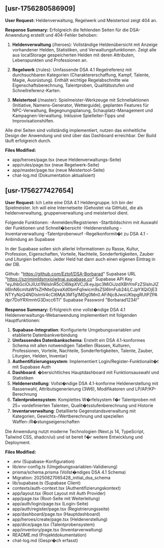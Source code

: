 ## [usr-1756280586909]
**User Request:** Heldenverwaltung, Regelwerk und Meistertool zeigt 404 an.

**Response Summary:** Erfolgreich die fehlenden Seiten für die DSA-Anwendung erstellt und 404-Fehler behoben:

1. **Heldenverwaltung** (/heroes): Vollständige Heldenübersicht mit Anzeige vorhandener Helden, Statistiken, und Verwaltungsfunktionen. Zeigt alle aus localStorage gespeicherten Helden mit deren Attributen, Lebenspunkten und Professionen an.

2. **Regelwerk** (/rules): Umfassende DSA 4.1 Regelreferenz mit durchsuchbaren Kategorien (Charaktererschaffung, Kampf, Talente, Magie, Ausrüstung). Enthält wichtige Regelabschnitte wie Eigenschaftsberechnung, Talentproben, Qualitätsstufen und Schnellreferenz-Karten.

3. **Meistertool** (/master): Spielmeister-Werkzeuge mit Schnellaktionen (Initiative, Namens-Generator, Wetterguide), geplanten Features für NPC-Verwaltung, Begegnungsplanung, Schauplatz-Management und Kampagnen-Verwaltung. Inklusive Spielleiter-Tipps und Improvisationshilfen.

Alle drei Seiten sind vollständig implementiert, nutzen das einheitliche Design der Anwendung und sind über das Dashboard erreichbar. Der Build läuft erfolgreich durch.

**Files Modified:** 
- app/heroes/page.tsx (neue Heldenverwaltungs-Seite)
- app/rules/page.tsx (neue Regelwerk-Seite) 
- app/master/page.tsx (neue Meistertool-Seite)
- chat-log.md (Dokumentation aktualisiert)

## [usr-1756277427654]
**User Request:** Ich Leite eine DSA 4.1 Heldengruppe. Ich bin der Spielmeister.
Ich will eine Internetseite (Gehostet via GitHub), die als heldenverwaltung, gruppenverwaltung und meistertool dient.

Folgende Funktionen:
-Anmelden/Registrieren
-Startbildschirm mit Auswahl der Funktionen und Schnell�bersicht
-Heldenerstellung
-Inventarverwaltung
-Talentprobenwurf
-Regelkonformit�t zu DSA 4.1
-Anbindung an Supabase

In der Supabase sollen sich allerlei Informationen zu Rasse, Kultur, Profession, Eigenschaften, Vorteile, Nachteile, Sonderfertigkeiten, Zauber und Liturgien befinden.
Jeder Held hat dann auch einen eigenen Eintrag in der DB.

Github: "https://github.com/Eztof/DSA-Borbarad"
Supabase URL "https://szrimimldsmxjoiwtnaj.supabase.co"
Supabase API Key "eyJhbGciOiJIUzI1NiIsInR5cCI6IkpXVCJ9.eyJpc3MiOiJzdXBhYmFzZSIsInJlZiI6InN6cmltaW1sZHNteGpvaXd0bmFqIiwicm9sZSI6ImFub24iLCJpYXQiOjE3NTYyNzQ4NDIsImV4cCI6MjA3MTg1MDg0Mn0.AFiNjc8JwsUKbpgRUtPZPAdpr7DoYRXmnhG3Dxcc6TI"
Supabase Password "Borbarad1234!"

**Response Summary:** Erfolgreich eine vollst�ndige DSA 4.1 Heldenverwaltungs-Webanwendung implementiert mit folgenden Hauptfunktionen:

1. **Supabase-Integration**: Konfigurierte Umgebungsvariablen und etablierte Datenbankverbindung
2. **Umfassendes Datenbankschema**: Erstellt ein DSA 4.1-konformes Schema mit allen notwendigen Tabellen (Rassen, Kulturen, Professionen, Vorteile, Nachteile, Sonderfertigkeiten, Talente, Zauber, Liturgien, Helden, Inventar)
3. **Authentifizierungssystem**: Implementiert Login/Register-Funktionalit�t mit Supabase Auth
4. **Dashboard**: �bersichtliches Hauptdashboard mit Funktionsauswahl und Statistiken
5. **Heldenerstellung**: Vollst�ndige DSA 4.1-konforme Heldenerstellung mit Rassenwahl, Attributsgenerierung (3W6), Modifikatoren und LP/AP/KP-Berechnung
6. **Talentprobensystem**: Komplettes W�rfelsystem f�r Talentproben mit 25+ vordefinierten Talenten, Qualit�tsstufenberechnung und Historie
7. **Inventarverwaltung**: Detaillierte Gegenstandsverwaltung mit Kategorien, Gewichts-/Wertberechnung und speziellen Waffen-/R�stungseigenschaften

Die Anwendung nutzt moderne Technologien (Next.js 14, TypeScript, Tailwind CSS, shadcn/ui) und ist bereit f�r weitere Entwicklung und Deployment.

**Files Modified:** 
- .env (Supabase-Konfiguration)
- lib/env-config.ts (Umgebungsvariablen-Validierung)
- prisma/schema.prisma (Vollst�ndiges DSA 4.1 Schema)
- Migration: 20250827065428_initial_dsa_schema
- lib/supabase.ts (Supabase Client)
- contexts/auth-context.tsx (Authentifizierungskontext)
- app/layout.tsx (Root Layout mit Auth Provider)
- app/page.tsx (Root-Seite mit Weiterleitung)
- app/auth/login/page.tsx (Login-Seite)
- app/auth/register/page.tsx (Registrierungsseite)
- app/dashboard/page.tsx (Hauptdashboard)
- app/heroes/create/page.tsx (Heldenerstellung)
- app/dice/page.tsx (Talentprobensystem)
- app/inventory/page.tsx (Inventarverwaltung)
- README.md (Projektdokumentation)
- chat-log.md (Gespr�ch erfasst)
